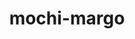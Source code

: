 ---
title: "mochi-margo"
layout: cache
categories: [package, develop]
meta: {"versions": ["0.13.1", "0.14.0", "0.14.1", "0.9.6"], "compilers": ["gcc@=11.1.0", "oneapi@=2023.0.0"], "oss": ["ubuntu20.04"], "platforms": ["linux"], "targets": ["ppc64le", "x86_64", "x86_64_v3"], "stacks": ["data-vis-sdk", "e4s", "e4s-oneapi", "e4s-power", "root"], "num_specs": 34, "num_specs_by_stack": {"e4s-power": 12, "root": 34, "e4s-oneapi": 4, "data-vis-sdk": 7, "e4s": 11}}
spec_details: [{"hash": "v2bqer557eg2rtinsyx7k244b73gq2ab", "compiler": "gcc@=11.1.0", "versions": ["0.9.6"], "os": "ubuntu20.04", "platform": "linux", "target": "ppc64le", "variants": ["build_system=autotools"], "stacks": ["e4s-power", "root"], "size": "-", "tarball": "https://binaries.spack.io/develop/build_cache/linux-ubuntu20.04-ppc64le/gcc-11.1.0/mochi-margo-0.9.6/linux-ubuntu20.04-ppc64le-gcc-11.1.0-mochi-margo-0.9.6-v2bqer557eg2rtinsyx7k244b73gq2ab.spack"}, {"hash": "yfm37f3mxh2ztglbdtvdoagshosrildq", "compiler": "gcc@=11.1.0", "versions": ["0.14.0"], "os": "ubuntu20.04", "platform": "linux", "target": "ppc64le", "variants": ["build_system=autotools"], "stacks": ["e4s-power", "root"], "size": "-", "tarball": "https://binaries.spack.io/develop/build_cache/linux-ubuntu20.04-ppc64le/gcc-11.1.0/mochi-margo-0.14.0/linux-ubuntu20.04-ppc64le-gcc-11.1.0-mochi-margo-0.14.0-yfm37f3mxh2ztglbdtvdoagshosrildq.spack"}, {"hash": "bcw57pp3tt3n2twko7jt2y5wywfyr7hm", "compiler": "gcc@=11.1.0", "versions": ["0.14.1"], "os": "ubuntu20.04", "platform": "linux", "target": "ppc64le", "variants": ["build_system=autotools"], "stacks": ["e4s-power", "root"], "size": "-", "tarball": "https://binaries.spack.io/develop/build_cache/linux-ubuntu20.04-ppc64le/gcc-11.1.0/mochi-margo-0.14.1/linux-ubuntu20.04-ppc64le-gcc-11.1.0-mochi-margo-0.14.1-bcw57pp3tt3n2twko7jt2y5wywfyr7hm.spack"}, {"hash": "roipdojrsvt6ayzjq4mplyav6jskqd4w", "compiler": "gcc@=11.1.0", "versions": ["0.9.6"], "os": "ubuntu20.04", "platform": "linux", "target": "ppc64le", "variants": ["build_system=autotools"], "stacks": ["e4s-power", "root"], "size": "-", "tarball": "https://binaries.spack.io/develop/build_cache/linux-ubuntu20.04-ppc64le/gcc-11.1.0/mochi-margo-0.9.6/linux-ubuntu20.04-ppc64le-gcc-11.1.0-mochi-margo-0.9.6-roipdojrsvt6ayzjq4mplyav6jskqd4w.spack"}, {"hash": "kt5tw6q6bpo2kat22zdomrgruulmcglp", "compiler": "gcc@=11.1.0", "versions": ["0.14.0"], "os": "ubuntu20.04", "platform": "linux", "target": "ppc64le", "variants": ["build_system=autotools"], "stacks": ["e4s-power", "root"], "size": "-", "tarball": "https://binaries.spack.io/develop/build_cache/linux-ubuntu20.04-ppc64le/gcc-11.1.0/mochi-margo-0.14.0/linux-ubuntu20.04-ppc64le-gcc-11.1.0-mochi-margo-0.14.0-kt5tw6q6bpo2kat22zdomrgruulmcglp.spack"}, {"hash": "nj6fzeqw7m2jm6etjtghnrgxp62wsz3o", "compiler": "gcc@=11.1.0", "versions": ["0.9.6"], "os": "ubuntu20.04", "platform": "linux", "target": "ppc64le", "variants": ["build_system=autotools"], "stacks": ["e4s-power", "root"], "size": "-", "tarball": "https://binaries.spack.io/develop/build_cache/linux-ubuntu20.04-ppc64le/gcc-11.1.0/mochi-margo-0.9.6/linux-ubuntu20.04-ppc64le-gcc-11.1.0-mochi-margo-0.9.6-nj6fzeqw7m2jm6etjtghnrgxp62wsz3o.spack"}, {"hash": "ahpd226qem55rqm74fb4hn4e4xjur3mv", "compiler": "gcc@=11.1.0", "versions": ["0.14.1"], "os": "ubuntu20.04", "platform": "linux", "target": "ppc64le", "variants": ["build_system=autotools"], "stacks": ["e4s-power", "root"], "size": "-", "tarball": "https://binaries.spack.io/develop/build_cache/linux-ubuntu20.04-ppc64le/gcc-11.1.0/mochi-margo-0.14.1/linux-ubuntu20.04-ppc64le-gcc-11.1.0-mochi-margo-0.14.1-ahpd226qem55rqm74fb4hn4e4xjur3mv.spack"}, {"hash": "ipuvjymgz4nmc2nb6f3qhbr5g52kyxqe", "compiler": "gcc@=11.1.0", "versions": ["0.14.1"], "os": "ubuntu20.04", "platform": "linux", "target": "ppc64le", "variants": ["build_system=autotools"], "stacks": ["e4s-power", "root"], "size": "-", "tarball": "https://binaries.spack.io/develop/build_cache/linux-ubuntu20.04-ppc64le/gcc-11.1.0/mochi-margo-0.14.1/linux-ubuntu20.04-ppc64le-gcc-11.1.0-mochi-margo-0.14.1-ipuvjymgz4nmc2nb6f3qhbr5g52kyxqe.spack"}, {"hash": "qskfl6lzuhik4h4o46lo3kuqjagis3zo", "compiler": "gcc@=11.1.0", "versions": ["0.14.1"], "os": "ubuntu20.04", "platform": "linux", "target": "ppc64le", "variants": ["build_system=autotools"], "stacks": ["e4s-power", "root"], "size": "-", "tarball": "https://binaries.spack.io/develop/build_cache/linux-ubuntu20.04-ppc64le/gcc-11.1.0/mochi-margo-0.14.1/linux-ubuntu20.04-ppc64le-gcc-11.1.0-mochi-margo-0.14.1-qskfl6lzuhik4h4o46lo3kuqjagis3zo.spack"}, {"hash": "bhuyq7knzjdeem2qr2uvposcnwzmdic4", "compiler": "gcc@=11.1.0", "versions": ["0.13.1"], "os": "ubuntu20.04", "platform": "linux", "target": "ppc64le", "variants": ["build_system=autotools"], "stacks": ["e4s-power", "root"], "size": "-", "tarball": "https://binaries.spack.io/develop/build_cache/linux-ubuntu20.04-ppc64le/gcc-11.1.0/mochi-margo-0.13.1/linux-ubuntu20.04-ppc64le-gcc-11.1.0-mochi-margo-0.13.1-bhuyq7knzjdeem2qr2uvposcnwzmdic4.spack"}, {"hash": "m3g66kgz5nil3farhrghgjqlzjqntjno", "compiler": "gcc@=11.1.0", "versions": ["0.14.0"], "os": "ubuntu20.04", "platform": "linux", "target": "ppc64le", "variants": ["build_system=autotools"], "stacks": ["e4s-power", "root"], "size": "-", "tarball": "https://binaries.spack.io/develop/build_cache/linux-ubuntu20.04-ppc64le/gcc-11.1.0/mochi-margo-0.14.0/linux-ubuntu20.04-ppc64le-gcc-11.1.0-mochi-margo-0.14.0-m3g66kgz5nil3farhrghgjqlzjqntjno.spack"}, {"hash": "gjzx5eegz3l5eqcphl3nyxuqgcvfb335", "compiler": "gcc@=11.1.0", "versions": ["0.9.6"], "os": "ubuntu20.04", "platform": "linux", "target": "ppc64le", "variants": ["build_system=autotools"], "stacks": ["e4s-power", "root"], "size": "-", "tarball": "https://binaries.spack.io/develop/build_cache/linux-ubuntu20.04-ppc64le/gcc-11.1.0/mochi-margo-0.9.6/linux-ubuntu20.04-ppc64le-gcc-11.1.0-mochi-margo-0.9.6-gjzx5eegz3l5eqcphl3nyxuqgcvfb335.spack"}, {"hash": "xjewlx2t36yf7ksbv4bdz3rfsip5st3o", "compiler": "oneapi@=2023.0.0", "versions": ["0.9.6"], "os": "ubuntu20.04", "platform": "linux", "target": "x86_64", "variants": ["build_system=autotools"], "stacks": ["e4s-oneapi", "root"], "size": "-", "tarball": "https://binaries.spack.io/develop/build_cache/linux-ubuntu20.04-x86_64/oneapi-2023.0.0/mochi-margo-0.9.6/linux-ubuntu20.04-x86_64-oneapi-2023.0.0-mochi-margo-0.9.6-xjewlx2t36yf7ksbv4bdz3rfsip5st3o.spack"}, {"hash": "3j7jyeosdvmleyd6wo4qpynnwoq4s4sn", "compiler": "oneapi@=2023.0.0", "versions": ["0.9.6"], "os": "ubuntu20.04", "platform": "linux", "target": "x86_64", "variants": ["build_system=autotools"], "stacks": ["e4s-oneapi", "root"], "size": "-", "tarball": "https://binaries.spack.io/develop/build_cache/linux-ubuntu20.04-x86_64/oneapi-2023.0.0/mochi-margo-0.9.6/linux-ubuntu20.04-x86_64-oneapi-2023.0.0-mochi-margo-0.9.6-3j7jyeosdvmleyd6wo4qpynnwoq4s4sn.spack"}, {"hash": "k4w7qxh7q4tjboltmnuwg42j3qko6mko", "compiler": "oneapi@=2023.0.0", "versions": ["0.13.1"], "os": "ubuntu20.04", "platform": "linux", "target": "x86_64", "variants": ["build_system=autotools"], "stacks": ["e4s-oneapi", "root"], "size": "-", "tarball": "https://binaries.spack.io/develop/build_cache/linux-ubuntu20.04-x86_64/oneapi-2023.0.0/mochi-margo-0.13.1/linux-ubuntu20.04-x86_64-oneapi-2023.0.0-mochi-margo-0.13.1-k4w7qxh7q4tjboltmnuwg42j3qko6mko.spack"}, {"hash": "rmnobp6ksovbbhw4b2qbs4j2ixiishlg", "compiler": "oneapi@=2023.0.0", "versions": ["0.9.6"], "os": "ubuntu20.04", "platform": "linux", "target": "x86_64", "variants": ["build_system=autotools"], "stacks": ["e4s-oneapi", "root"], "size": "-", "tarball": "https://binaries.spack.io/develop/build_cache/linux-ubuntu20.04-x86_64/oneapi-2023.0.0/mochi-margo-0.9.6/linux-ubuntu20.04-x86_64-oneapi-2023.0.0-mochi-margo-0.9.6-rmnobp6ksovbbhw4b2qbs4j2ixiishlg.spack"}, {"hash": "mv66mqjiawbev6ccjh3mb62zoe4xrt75", "compiler": "gcc@=11.1.0", "versions": ["0.9.6"], "os": "ubuntu20.04", "platform": "linux", "target": "x86_64_v3", "variants": ["build_system=autotools"], "stacks": ["data-vis-sdk", "root"], "size": "-", "tarball": "https://binaries.spack.io/develop/build_cache/linux-ubuntu20.04-x86_64_v3/gcc-11.1.0/mochi-margo-0.9.6/linux-ubuntu20.04-x86_64_v3-gcc-11.1.0-mochi-margo-0.9.6-mv66mqjiawbev6ccjh3mb62zoe4xrt75.spack"}, {"hash": "vphsg4xtz7jbdv5errkfdkrgt22alpq3", "compiler": "gcc@=11.1.0", "versions": ["0.9.6"], "os": "ubuntu20.04", "platform": "linux", "target": "x86_64_v3", "variants": ["build_system=autotools"], "stacks": ["data-vis-sdk", "root"], "size": "-", "tarball": "https://binaries.spack.io/develop/build_cache/linux-ubuntu20.04-x86_64_v3/gcc-11.1.0/mochi-margo-0.9.6/linux-ubuntu20.04-x86_64_v3-gcc-11.1.0-mochi-margo-0.9.6-vphsg4xtz7jbdv5errkfdkrgt22alpq3.spack"}, {"hash": "c3k3ksl3ou6g4ghwn5cs6fgm5zujufxy", "compiler": "gcc@=11.1.0", "versions": ["0.14.0"], "os": "ubuntu20.04", "platform": "linux", "target": "x86_64_v3", "variants": ["build_system=autotools"], "stacks": ["data-vis-sdk", "root"], "size": "-", "tarball": "https://binaries.spack.io/develop/build_cache/linux-ubuntu20.04-x86_64_v3/gcc-11.1.0/mochi-margo-0.14.0/linux-ubuntu20.04-x86_64_v3-gcc-11.1.0-mochi-margo-0.14.0-c3k3ksl3ou6g4ghwn5cs6fgm5zujufxy.spack"}, {"hash": "ijlshlro26coqg5m6delorzbky6t54ks", "compiler": "gcc@=11.1.0", "versions": ["0.9.6"], "os": "ubuntu20.04", "platform": "linux", "target": "x86_64_v3", "variants": ["build_system=autotools"], "stacks": ["root", "e4s"], "size": "-", "tarball": "https://binaries.spack.io/develop/build_cache/linux-ubuntu20.04-x86_64_v3/gcc-11.1.0/mochi-margo-0.9.6/linux-ubuntu20.04-x86_64_v3-gcc-11.1.0-mochi-margo-0.9.6-ijlshlro26coqg5m6delorzbky6t54ks.spack"}, {"hash": "s5nuhl6pv4bkn7la23td2lgsjky67i4j", "compiler": "gcc@=11.1.0", "versions": ["0.14.0"], "os": "ubuntu20.04", "platform": "linux", "target": "x86_64_v3", "variants": ["build_system=autotools"], "stacks": ["data-vis-sdk", "root"], "size": "-", "tarball": "https://binaries.spack.io/develop/build_cache/linux-ubuntu20.04-x86_64_v3/gcc-11.1.0/mochi-margo-0.14.0/linux-ubuntu20.04-x86_64_v3-gcc-11.1.0-mochi-margo-0.14.0-s5nuhl6pv4bkn7la23td2lgsjky67i4j.spack"}, {"hash": "6v3wkawn2eafilklmovgitv77pp7lwfy", "compiler": "gcc@=11.1.0", "versions": ["0.9.6"], "os": "ubuntu20.04", "platform": "linux", "target": "x86_64_v3", "variants": ["build_system=autotools"], "stacks": ["root", "e4s"], "size": "-", "tarball": "https://binaries.spack.io/develop/build_cache/linux-ubuntu20.04-x86_64_v3/gcc-11.1.0/mochi-margo-0.9.6/linux-ubuntu20.04-x86_64_v3-gcc-11.1.0-mochi-margo-0.9.6-6v3wkawn2eafilklmovgitv77pp7lwfy.spack"}, {"hash": "k2qgbna67k3n4prxx3jme43lixfxafnl", "compiler": "gcc@=11.1.0", "versions": ["0.14.1"], "os": "ubuntu20.04", "platform": "linux", "target": "x86_64_v3", "variants": ["build_system=autotools"], "stacks": ["data-vis-sdk", "root"], "size": "-", "tarball": "https://binaries.spack.io/develop/build_cache/linux-ubuntu20.04-x86_64_v3/gcc-11.1.0/mochi-margo-0.14.1/linux-ubuntu20.04-x86_64_v3-gcc-11.1.0-mochi-margo-0.14.1-k2qgbna67k3n4prxx3jme43lixfxafnl.spack"}, {"hash": "2r6w744cwylvwwoyeo5ibelvf45sahn2", "compiler": "gcc@=11.1.0", "versions": ["0.9.6"], "os": "ubuntu20.04", "platform": "linux", "target": "x86_64_v3", "variants": ["build_system=autotools"], "stacks": ["root", "e4s"], "size": "-", "tarball": "https://binaries.spack.io/develop/build_cache/linux-ubuntu20.04-x86_64_v3/gcc-11.1.0/mochi-margo-0.9.6/linux-ubuntu20.04-x86_64_v3-gcc-11.1.0-mochi-margo-0.9.6-2r6w744cwylvwwoyeo5ibelvf45sahn2.spack"}, {"hash": "cmel4yfdt7a2a3sqqcil6es6fl35ujwg", "compiler": "gcc@=11.1.0", "versions": ["0.9.6"], "os": "ubuntu20.04", "platform": "linux", "target": "x86_64_v3", "variants": ["build_system=autotools"], "stacks": ["root", "e4s"], "size": "-", "tarball": "https://binaries.spack.io/develop/build_cache/linux-ubuntu20.04-x86_64_v3/gcc-11.1.0/mochi-margo-0.9.6/linux-ubuntu20.04-x86_64_v3-gcc-11.1.0-mochi-margo-0.9.6-cmel4yfdt7a2a3sqqcil6es6fl35ujwg.spack"}, {"hash": "ngyrzcuzy4ah5nspypjtwjyvattqpfpr", "compiler": "gcc@=11.1.0", "versions": ["0.14.1"], "os": "ubuntu20.04", "platform": "linux", "target": "x86_64_v3", "variants": ["build_system=autotools"], "stacks": ["root", "e4s"], "size": "-", "tarball": "https://binaries.spack.io/develop/build_cache/linux-ubuntu20.04-x86_64_v3/gcc-11.1.0/mochi-margo-0.14.1/linux-ubuntu20.04-x86_64_v3-gcc-11.1.0-mochi-margo-0.14.1-ngyrzcuzy4ah5nspypjtwjyvattqpfpr.spack"}, {"hash": "esscyk5qkjmcf3dvlmctrd3m4dlvargb", "compiler": "gcc@=11.1.0", "versions": ["0.13.1"], "os": "ubuntu20.04", "platform": "linux", "target": "x86_64_v3", "variants": ["build_system=autotools"], "stacks": ["data-vis-sdk", "root"], "size": "-", "tarball": "https://binaries.spack.io/develop/build_cache/linux-ubuntu20.04-x86_64_v3/gcc-11.1.0/mochi-margo-0.13.1/linux-ubuntu20.04-x86_64_v3-gcc-11.1.0-mochi-margo-0.13.1-esscyk5qkjmcf3dvlmctrd3m4dlvargb.spack"}, {"hash": "bxr6c3jzhqxrobfaptu77kpaswu26kwo", "compiler": "gcc@=11.1.0", "versions": ["0.14.1"], "os": "ubuntu20.04", "platform": "linux", "target": "x86_64_v3", "variants": ["build_system=autotools"], "stacks": ["data-vis-sdk", "root"], "size": "-", "tarball": "https://binaries.spack.io/develop/build_cache/linux-ubuntu20.04-x86_64_v3/gcc-11.1.0/mochi-margo-0.14.1/linux-ubuntu20.04-x86_64_v3-gcc-11.1.0-mochi-margo-0.14.1-bxr6c3jzhqxrobfaptu77kpaswu26kwo.spack"}, {"hash": "nzbswx4ibs6ndsjh3jan7wdkk5cf65so", "compiler": "gcc@=11.1.0", "versions": ["0.9.6"], "os": "ubuntu20.04", "platform": "linux", "target": "x86_64_v3", "variants": ["build_system=autotools"], "stacks": ["root", "e4s"], "size": "-", "tarball": "https://binaries.spack.io/develop/build_cache/linux-ubuntu20.04-x86_64_v3/gcc-11.1.0/mochi-margo-0.9.6/linux-ubuntu20.04-x86_64_v3-gcc-11.1.0-mochi-margo-0.9.6-nzbswx4ibs6ndsjh3jan7wdkk5cf65so.spack"}, {"hash": "kop2sxt6aepvvjnrszev5xgrkqv22qsf", "compiler": "gcc@=11.1.0", "versions": ["0.14.0"], "os": "ubuntu20.04", "platform": "linux", "target": "x86_64_v3", "variants": ["build_system=autotools"], "stacks": ["root", "e4s"], "size": "-", "tarball": "https://binaries.spack.io/develop/build_cache/linux-ubuntu20.04-x86_64_v3/gcc-11.1.0/mochi-margo-0.14.0/linux-ubuntu20.04-x86_64_v3-gcc-11.1.0-mochi-margo-0.14.0-kop2sxt6aepvvjnrszev5xgrkqv22qsf.spack"}, {"hash": "yih342kxoxtnjucitwn2a2y7qy7qk526", "compiler": "gcc@=11.1.0", "versions": ["0.13.1"], "os": "ubuntu20.04", "platform": "linux", "target": "x86_64_v3", "variants": ["build_system=autotools"], "stacks": ["root", "e4s"], "size": "-", "tarball": "https://binaries.spack.io/develop/build_cache/linux-ubuntu20.04-x86_64_v3/gcc-11.1.0/mochi-margo-0.13.1/linux-ubuntu20.04-x86_64_v3-gcc-11.1.0-mochi-margo-0.13.1-yih342kxoxtnjucitwn2a2y7qy7qk526.spack"}, {"hash": "fmrhe5pib3cblo3i6leytd3q7r47izmd", "compiler": "gcc@=11.1.0", "versions": ["0.14.1"], "os": "ubuntu20.04", "platform": "linux", "target": "x86_64_v3", "variants": ["build_system=autotools"], "stacks": ["root", "e4s"], "size": "-", "tarball": "https://binaries.spack.io/develop/build_cache/linux-ubuntu20.04-x86_64_v3/gcc-11.1.0/mochi-margo-0.14.1/linux-ubuntu20.04-x86_64_v3-gcc-11.1.0-mochi-margo-0.14.1-fmrhe5pib3cblo3i6leytd3q7r47izmd.spack"}, {"hash": "6laupajes5h5exzqwaq5cprlygaxqdnp", "compiler": "gcc@=11.1.0", "versions": ["0.14.1"], "os": "ubuntu20.04", "platform": "linux", "target": "x86_64_v3", "variants": ["build_system=autotools"], "stacks": ["root", "e4s"], "size": "-", "tarball": "https://binaries.spack.io/develop/build_cache/linux-ubuntu20.04-x86_64_v3/gcc-11.1.0/mochi-margo-0.14.1/linux-ubuntu20.04-x86_64_v3-gcc-11.1.0-mochi-margo-0.14.1-6laupajes5h5exzqwaq5cprlygaxqdnp.spack"}, {"hash": "h3sez5pvumvcbnninpph45mkathvyllq", "compiler": "gcc@=11.1.0", "versions": ["0.14.0"], "os": "ubuntu20.04", "platform": "linux", "target": "x86_64_v3", "variants": ["build_system=autotools"], "stacks": ["root", "e4s"], "size": "-", "tarball": "https://binaries.spack.io/develop/build_cache/linux-ubuntu20.04-x86_64_v3/gcc-11.1.0/mochi-margo-0.14.0/linux-ubuntu20.04-x86_64_v3-gcc-11.1.0-mochi-margo-0.14.0-h3sez5pvumvcbnninpph45mkathvyllq.spack"}]
---